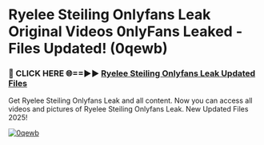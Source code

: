 # Ryelee Steiling Onlyfans Leak Original Videos 0nlyFans Leaked - Files Updated! (0qewb)

<h3>🔴 CLICK HERE 🌐==►► <a href="https://tinyurl.com/4seja8ks" rel="nofollow">Ryelee Steiling Onlyfans Leak Updated Files</a></h3>

Get Ryelee Steiling Onlyfans Leak and all content. Now you can access all videos and pictures of Ryelee Steiling Onlyfans Leak. New Updated Files 2025!

[![0qewb](https://i.imgur.com/EWjZXRe.gif)](https://tinyurl.com/4seja8ks)
